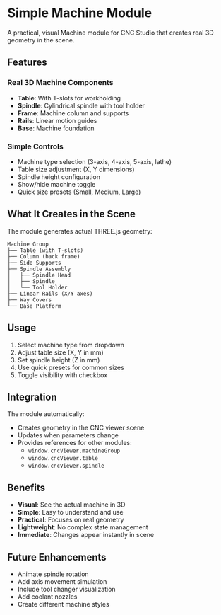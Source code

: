 # Simple Machine Module

A practical, visual Machine module for CNC Studio that creates real 3D geometry in the scene.

## Features

### Real 3D Machine Components
- **Table**: With T-slots for workholding
- **Spindle**: Cylindrical spindle with tool holder
- **Frame**: Machine column and supports
- **Rails**: Linear motion guides
- **Base**: Machine foundation

### Simple Controls
- Machine type selection (3-axis, 4-axis, 5-axis, lathe)
- Table size adjustment (X, Y dimensions)
- Spindle height configuration
- Show/hide machine toggle
- Quick size presets (Small, Medium, Large)

## What It Creates in the Scene

The module generates actual THREE.js geometry:

```
Machine Group
├── Table (with T-slots)
├── Column (back frame)
├── Side Supports
├── Spindle Assembly
│   ├── Spindle Head
│   ├── Spindle
│   └── Tool Holder
├── Linear Rails (X/Y axes)
├── Way Covers
└── Base Platform
```

## Usage

1. Select machine type from dropdown
2. Adjust table size (X, Y in mm)
3. Set spindle height (Z in mm)
4. Use quick presets for common sizes
5. Toggle visibility with checkbox

## Integration

The module automatically:
- Creates geometry in the CNC viewer scene
- Updates when parameters change
- Provides references for other modules:
  - `window.cncViewer.machineGroup`
  - `window.cncViewer.table`
  - `window.cncViewer.spindle`

## Benefits

- **Visual**: See the actual machine in 3D
- **Simple**: Easy to understand and use
- **Practical**: Focuses on real geometry
- **Lightweight**: No complex state management
- **Immediate**: Changes appear instantly in scene

## Future Enhancements

- Animate spindle rotation
- Add axis movement simulation
- Include tool changer visualization
- Add coolant nozzles
- Create different machine styles